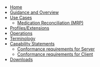 
<!--{:.nav .navbar-nav} don't remove the line above - to add or remove a menu item commeent in or out - [Home](index.html)- [Use Cases...](guidance.html){: .dropdown-toggle data-toggle="dropdown"}  - [Patient Based Scheduling](patient-scheduling.html)  - [Provider based Scheduling](provider-scheduling.html)  {: .dropdown-menu}- [Operations](operations.html)- [Profiles/Extensions](profiles.html)- [Terminology](terminology.html)- [Capability Statements...](capstatements.html){: .dropdown-toggle data-toggle="dropdown"}  - [Conformance requirements for Server](CapabilityStatement-server.html)  - [Conformance requirements for Client](client-capstatement.html)  {: .dropdown-menu}- [Downloads](downloads.html)-->
<ul class="nav navbar-nav">
  <li>
    <a href="index.html">Home</a>
  </li>
  <li>
  <a href="guidance.html">Guidance and Overview</a>  <!-- General guidance for individual measures -->
  </li>
  <li class="dropdown">
    <a href="#" data-toggle="dropdown" class="dropdown-toggle">Use Cases<b class="caret">
    </b>  <!-- Da Vinci Individual Measures Use Cases -->
  </a>
  <ul class="dropdown-menu">
    <li>
    <a href="mrp.html">Medication Reconciliation (MRP)</a>
    </li>
  </ul>
</li>
<!--
<li>
  <a href="operations.html">Operations</a>
</li>
-->
<li>
  <a href="profiles.html">Profiles/Extensions</a>
</li>
<li>
  <a href="operations.html">Operations</a>
</li>
<li>
  <a href="terminology.html">Terminology</a>
</li>
<li class="dropdown">
  <a href="#" data-toggle="dropdown" class="dropdown-toggle">Capability Statements<b class="caret">
  </b>
</a>
<ul class="dropdown-menu">
  <li>
    <a href="CapabilityStatement-server.html">Conformance requirements for Server</a>
  </li>
  <li>
    <a href="CapabilityStatement-client.html">Conformance requirements for Client</a>
  </li>
</ul>
</li>
<li>
  <a href="downloads.html">Downloads</a>
</li>
</ul>
